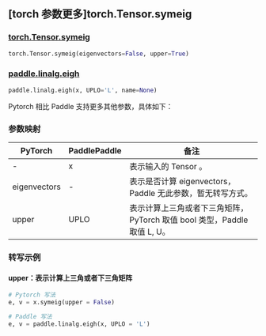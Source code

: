 ## [torch 参数更多]torch.Tensor.symeig

### [torch.Tensor.symeig](https://pytorch.org/docs/stable/generated/torch.Tensor.symeig.html#torch.Tensor.symeig)

```python
torch.Tensor.symeig(eigenvectors=False, upper=True)
```

### [paddle.linalg.eigh](https://www.paddlepaddle.org.cn/documentation/docs/zh/develop/api/paddle/linalg/eigh_cn.html)

```python
paddle.linalg.eigh(x, UPLO='L', name=None)
```

Pytorch 相比 Paddle 支持更多其他参数，具体如下：

### 参数映射

| PyTorch      | PaddlePaddle | 备注                                                         |
| ------------ | ------------ | ------------------------------------------------------------ |
| -            | x            | 表示输入的 Tensor 。                                         |
| eigenvectors | -            | 表示是否计算 eigenvectors，Paddle 无此参数，暂无转写方式。 |
| upper        | UPLO         | 表示计算上三角或者下三角矩阵，PyTorch 取值 bool 类型，Paddle 取值 L, U。 |

### 转写示例

#### upper：表示计算上三角或者下三角矩阵
```python
# Pytorch 写法
e, v = x.symeig(upper = False)

# Paddle 写法
e, v = paddle.linalg.eigh(x, UPLO = 'L')
```

